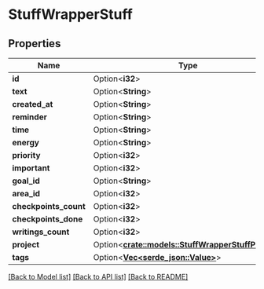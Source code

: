 # StuffWrapperStuff

## Properties

Name | Type | Description | Notes
------------ | ------------- | ------------- | -------------
**id** | Option<**i32**> |  | [optional]
**text** | Option<**String**> |  | [optional]
**created_at** | Option<**String**> |  | [optional]
**reminder** | Option<**String**> |  | [optional]
**time** | Option<**String**> |  | [optional]
**energy** | Option<**String**> |  | [optional]
**priority** | Option<**i32**> |  | [optional]
**important** | Option<**i32**> |  | [optional]
**goal_id** | Option<**String**> |  | [optional]
**area_id** | Option<**i32**> |  | [optional]
**checkpoints_count** | Option<**i32**> |  | [optional]
**checkpoints_done** | Option<**i32**> |  | [optional]
**writings_count** | Option<**i32**> |  | [optional]
**project** | Option<[**crate::models::StuffWrapperStuffProject**](StuffWrapper_stuff_project.md)> |  | [optional]
**tags** | Option<[**Vec<serde_json::Value>**](serde_json::Value.md)> |  | [optional]

[[Back to Model list]](../README.md#documentation-for-models) [[Back to API list]](../README.md#documentation-for-api-endpoints) [[Back to README]](../README.md)


